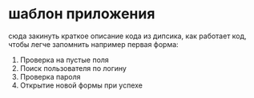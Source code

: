 # шаблон приложения
сюда закинуть краткое описание кода из дипсика, как работает код, чтобы легче запомнить
например первая форма:
1. Проверка на пустые поля
2. Поиск пользователя по логину
3. Проверка пароля
4. Открытие новой формы при успехе
